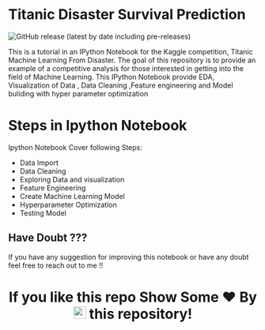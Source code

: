 <p align="center">
   <h1> Titanic Disaster Survival Prediction </h1>
</p>

<p> 
   <img alt="GitHub release (latest by date including pre-releases)" src="https://img.shields.io/github/downloads-pre/RD191295/Titanic_Survival_Prediction/V0.0.1-alpha/total">
</p>

This is a tutorial in an IPython Notebook for the Kaggle competition, Titanic Machine Learning From Disaster. The goal of this repository is to provide an example of a competitive analysis for those interested in getting into the field of Machine Learning. This IPython Notebook provide EDA, Visualization of Data , Data Cleaning ,Feature engineering and Model buliding with hyper parameter optimization

# Steps in Ipython Notebook

Ipython Notebook Cover following Steps:

- Data Import 
- Data Cleaning
- Exploring Data and visualization
- Feature Engineering
- Create Machine Learning Model
- Hyperparameter Optimization
- Testing Model


## Have Doubt ???

If you have any suggestion for improving this notebook or have any doubt feel free to reach out to me !!

  ### <h1><p align ="center"> If you like this repo Show Some ❤️ By  <img src="https://media.giphy.com/media/ObNTw8Uzwy6KQ/giphy.gif" width="25px"> this repository!</h1>
